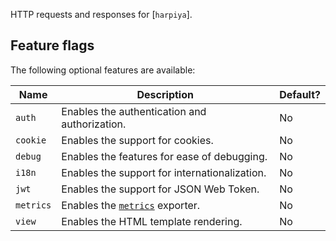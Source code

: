HTTP requests and responses for [`harpiya`].

## Feature flags

The following optional features are available:

| Name                 | Description                                            | Default? |
|----------------------|--------------------------------------------------------|----------|
| `auth`               | Enables the authentication and authorization.          | No       |
| `cookie`             | Enables the support for cookies.                       | No       |
| `debug`              | Enables the features for ease of debugging.            | No       |
| `i18n`               | Enables the support for internationalization.          | No       |
| `jwt`                | Enables the support for JSON Web Token.                | No       |
| `metrics`            | Enables the [`metrics`] exporter.                      | No       |
| `view`               | Enables the HTML template rendering.                   | No       |

[`metrics`]: https://crates.io/crates/metrics
